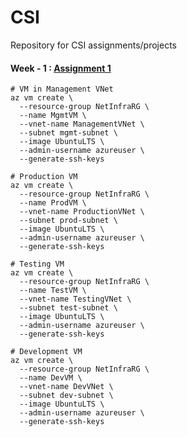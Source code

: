 # CSI
Repository for CSI assignments/projects

#### Week - 1 : [Assignment 1](https://github.com/I-Ishika-012/CSI/blob/main/Week1/Assignment%201.pdf)

```
# VM in Management VNet
az vm create \
  --resource-group NetInfraRG \
  --name MgmtVM \
  --vnet-name ManagementVNet \
  --subnet mgmt-subnet \
  --image UbuntuLTS \
  --admin-username azureuser \
  --generate-ssh-keys

# Production VM
az vm create \
  --resource-group NetInfraRG \
  --name ProdVM \
  --vnet-name ProductionVNet \
  --subnet prod-subnet \
  --image UbuntuLTS \
  --admin-username azureuser \
  --generate-ssh-keys

# Testing VM
az vm create \
  --resource-group NetInfraRG \
  --name TestVM \
  --vnet-name TestingVNet \
  --subnet test-subnet \
  --image UbuntuLTS \
  --admin-username azureuser \
  --generate-ssh-keys

# Development VM
az vm create \
  --resource-group NetInfraRG \
  --name DevVM \
  --vnet-name DevVNet \
  --subnet dev-subnet \
  --image UbuntuLTS \
  --admin-username azureuser \
  --generate-ssh-keys

```
